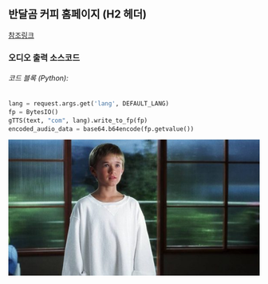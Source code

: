 ## 반달곰 커피 홈페이지 (H2 헤더)
[참조링크](https://반달곰커피)   
### 오디오 출력 소스코드   
###### 코드 블록 (Python):
```python
lang = request.args.get('lang', DEFAULT_LANG)
fp = BytesIO()
gTTS(text, "com", lang).write_to_fp(fp)
encoded_audio_data = base64.b64encode(fp.getvalue())
```
![david](images/david.jpg)
